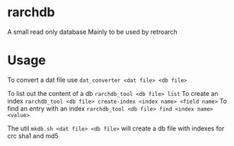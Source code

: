 # rarchdb
A small read only database
Mainly to be used by retroarch

# Usage
To convert a dat file use `dat_converter <dat file> <db file>`

To list out the content of a db `rarchdb_tool <db file> list`
To create an index `rarchdb_tool <db file> create-index <index name> <field name>`
To find an entry with an index `rarchdb_tool <db file> find <index name> <value>`

The util `mkdb.sh <dat file> <db file>` will create a db file with indexes for crc sha1 and md5

